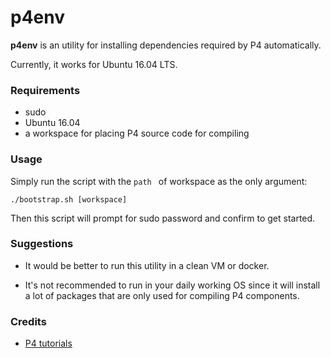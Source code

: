 # p4env

**p4env** is an utility for installing dependencies required by P4 automatically. 

Currently, it works for Ubuntu 16.04 LTS.


### Requirements

* sudo
* Ubuntu 16.04
* a workspace for placing P4 source code for compiling


### Usage

Simply run the script with the `path ` of workspace as the only argument:

    ./bootstrap.sh [workspace]

Then this script will prompt for sudo password and confirm to get started.


### Suggestions

* It would be better to run this utility in a clean VM or docker.

* It's not recommended to run in your daily working OS since it will install a lot of packages that are only used for compiling P4 components.


### Credits

* [P4 tutorials](https://github.com/p4lang/tutorials/tree/master/vm)
